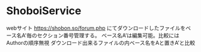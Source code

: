 # ShoboiService
webサイト
https://shobon.so/forum.php
にてダウンロードしたファイルをベース名A'毎のセクション番号管理する。
ベース名A’は編集可能。比較にはAuthorの順序無視
ダウンロード出来るファイルの内ベース名をAと置きA’と比較
